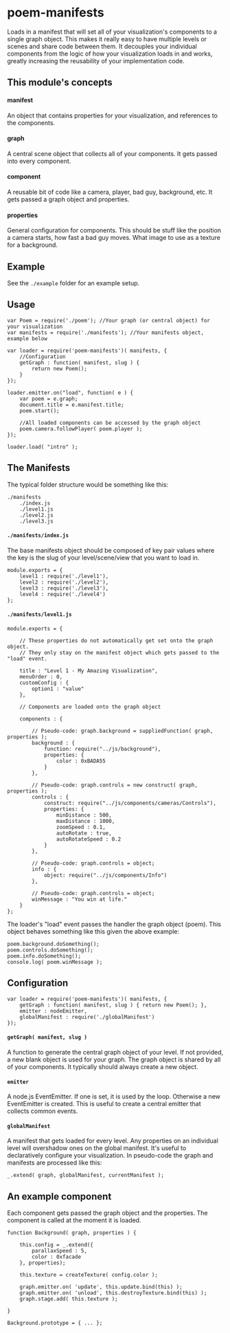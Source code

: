 # poem-manifests

Loads in a manifest that will set all of your visualization's components to a single graph object. This makes it really easy to have multiple levels or scenes and share code between them. It decouples your individual components from the logic of how your visualization loads in and works, greatly increasing the reusability of your implementation code.

## This module's concepts

#### manifest

An object that contains properties for your visualization, and references to the components.

#### graph

A central scene object that collects all of your components. It gets passed into every component.

#### component

A reusable bit of code like a camera, player, bad guy, background, etc. It gets passed a graph object and properties.

####  properties

General configuration for components. This should be stuff like the position a camera starts, how fast a bad guy moves. What image to use as a texture for a background.

## Example

See the `./example` folder for an example setup.

## Usage

	var Poem = require('./poem'); //Your graph (or central object) for your visualization
	var manifests = require('./manifests'); //Your manifests object, example below
	
	var loader = require('poem-manifests')( manifests, {
		//Configuration
		getGraph : function( manifest, slug ) {
			return new Poem();
		}
	});
	
	loader.emitter.on("load", function( e ) {
		var poem = e.graph;
		document.title = e.manifest.title;
		poem.start();
		
		//All loaded components can be accessed by the graph object
		poem.camera.followPlayer( poem.player );
	});
	
	loader.load( "intro" );

## The Manifests

The typical folder structure would be something like this:

	./manifests
		./index.js
		./level1.js
		./level2.js
		./level3.js

#### `./manifests/index.js`

The base manifests object should be composed of key pair values where the key is the slug of your level/scene/view that you want to load in.

	module.exports = {
		level1 : require('./level1'),
		level2 : require('./level2'),
		level3 : require('./level3'),
		level4 : require('./level4')
	};

#### `./manifests/level1.js`

	module.exports = {
		
		// These properties do not automatically get set onto the graph object.
		// They only stay on the manifest object which gets passed to the "load" event.
		
		title : "Level 1 - My Amazing Visualization",
		menuOrder : 0,
		customConfig : {
			option1 : "value"
		},
		
		// Components are loaded onto the graph object
		
		components : {
			
			// Pseudo-code: graph.background = suppliedFunction( graph, properties );
			background : {
				function: require("../js/background"),
				properties: {
					color : 0xBADA55
				}
			},
			
			// Pseudo-code: graph.controls = new construct( graph, properties );
			controls : {
				construct: require("../js/components/cameras/Controls"),
				properties: {
					minDistance : 500,
					maxDistance : 1000,
					zoomSpeed : 0.1,
					autoRotate : true,
					autoRotateSpeed : 0.2
				}
			},
			
			// Pseudo-code: graph.controls = object;
			info : {
				object: require("../js/components/Info")
			},
			
			// Pseudo-code: graph.controls = object;
			winMessage : "You win at life."
		}
	};

The loader's "load" event passes the handler the graph object (poem). This object behaves something like this given the above example:

	poem.background.doSomething();
	poem.controls.doSomething();
	poem.info.doSomething();
	console.log( poem.winMessage );

## Configuration

	var loader = require('poem-manifests')( manifests, {
		getGraph : function( manifest, slug ) {	return new Poem(); },
		emitter : nodeEmitter,
		globalManifest : require('./globalManifest')
	});


#### `getGraph( manifest, slug )`

A function to generate the central graph object of your level. If not provided, a new blank object is used for your graph. The graph object is shared by all of your components. It typically should always create a new object.

#### `emitter`

A node.js EventEmitter. If one is set, it is used by the loop. Otherwise a new EventEmitter is created. This is useful to create a central emitter that collects common events.

#### `globalManifest`

A manifest that gets loaded for every level. Any properties on an individual level will overshadow ones on the global manifest. It's useful to declaratively configure your visualization. In pseudo-code the graph and manifests are processed like this:

	_.extend( graph, globalManifest, currentManifest );

## An example component

Each component gets passed the graph object and the properties. The component is called at the moment it is loaded.

	function Background( graph, properties ) {
		
		this.config = _.extend({
			parallaxSpeed : 5,
			color : 0xfacade
		}, properties);
		
		this.texture = createTexture( config.color );
		
		graph.emitter.on( 'update', this.update.bind(this) );
		graph.emitter.on( 'unload', this.destroyTexture.bind(this) );
		graph.stage.add( this.texture );
		
	}
	
	Background.prototype = { ... };